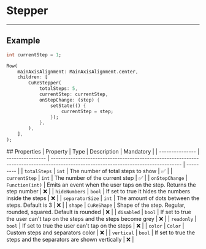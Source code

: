 # Stepper

---

## Example

```dart
int currentStep = 1;

Row(
    mainAxisAlignment: MainAxisAlignment.center,
    children: [
        CuReStepper(
            totalSteps: 5,
            currentStep: currentStep,
            onStepChange: (step) {
                setState(() {
                    currentStep = step;
                });
            },
        ),
    ],
);
```

## Properties
| Property | Type | Description | Mandatory |
| --------------- | ---------------- | ----------------------------------------------------------------------------------------------------------------------------------- | --------- |
| `totalSteps` | `int` | The number of total steps to show | ✅ |
| `currentStep` | `int` | The number of the current step | ✅ |
| `onStepChange` | `Function(int)` | Emits an event when the user taps on the step. Returns the step number | ❌ |
| `hideNumbers` | `bool` | If set to true it hides the numbers inside the steps | ❌ |
| `separatorSize` | `int` | The amount of dots between the steps. Default is 3 | ❌ |
| `shape` | `CuReShape` | Shape of the step. Regular, rounded, squared. Default is rounded | ❌ |
| `disabled` | `bool` | If set to true the user can't tap on the steps and the steps become grey | ❌ |
| `readonly` | `bool` | If set to true the user can't tap on the steps | ❌ |
| `color` | `Color` | Custom steps and separators color | ❌ |
| `vertical` | `bool` | If set to true the steps and the separators are shown vertically | ❌ |
